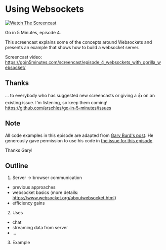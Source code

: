 # Using Websockets

[![Watch The Screencast](https://goin5minutes.com/img/watch-screencast.svg)](https://goin5minutes.com/screencast/episode_4_websockets_with_gorilla_websocket/)

Go in 5 Minutes, episode 4.

This screencast explains some of the concepts around Websockets and presents an example
that shows how to build a websocket server.

Screencast video:
https://goin5minutes.com/screencast/episode_4_websockets_with_gorilla_websocket/

## Thanks

... to everybody who has suggested new screencasts or giving a :+1: on an existing
issue. I'm listening, so keep them coming! https://github.com/arschles/go-in-5-minutes/issues

## Note

All code examples in this episode are adapted from [Gary Burd's post](http://gary.burd.info/go-websocket-chat).
He generously gave permission to use his code in [the issue for this episode](https://github.com/arschles/go-in-5-minutes/issues/10#issuecomment-148243514).

Thanks Gary!

## Outline

1. Server -> browser communication
  - previous approaches
  - websocket basics (more details: https://www.websocket.org/aboutwebsocket.html)
  - efficiency gains
2. Uses
  - chat
  - streaming data from server
  - ...
3. Example
